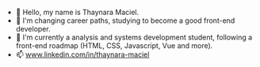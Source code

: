 - 👋 Hello, my name is Thaynara Maciel.
- 👀 I'm changing career paths, studying to become a good front-end developer.
- 🌱 I'm currently a analysis and systems development student, following a front-end roadmap (HTML, CSS, Javascript, Vue and more).
- 📫 www.linkedin.com/in/thaynara-maciel

<!---
sfthay/sfthay is a ✨ special ✨ repository because its `README.md` (this file) appears on your GitHub profile.
You can click the Preview link to take a look at your changes.
--->
